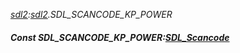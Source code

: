 _[sdl2](../../modules/sdl2/sdl2-module.md):[sdl2](../../modules/sdl2/sdl2-module.md).SDL\_SCANCODE\_KP\_POWER_
##### Const SDL\_SCANCODE\_KP\_POWER:[SDL_Scancode](../../modules/sdl2/sdl2-sdl_scancode.md)
